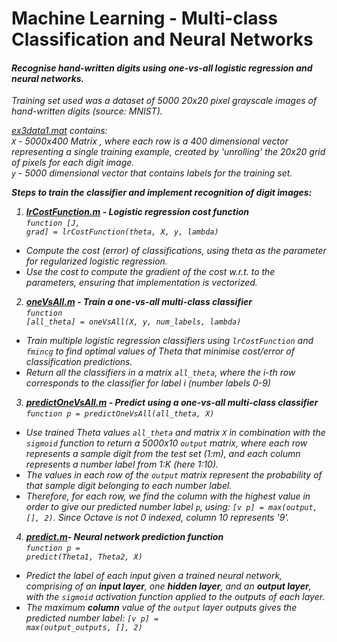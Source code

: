 # Machine Learning - Multi-class Classification and Neural Networks

#### <em>Recognise hand-written digits using one-vs-all logistic regression and neural networks.

Training set used was a dataset of 5000 20x20 pixel grayscale images of hand-written digits (source: MNIST).<br>

[ex3data1.mat](https://github.com/fvarnals/Multi-class-Classification-and-Neural-Networks/blob/master/ex3data1.mat) contains:<br>
<code>X</code> - 5000x400 Matrix , where each row is a 400 dimensional vector representing a single training example, created by 'unrolling' the 20x20 grid of pixels for each digit image.<br>
<code>y</code> - 5000 dimensional vector that contains labels for the training set.

<strong>Steps to train the classifier and implement recognition of digit images:</strong><br>

1) <strong>[lrCostFunction.m](https://github.com/fvarnals/Multi-class-Classification-and-Neural-Networks/blob/master/lrCostFunction.m) -  Logistic regression cost function</strong><br>
<code>function [J, grad] = lrCostFunction(theta, X, y, lambda)</code> 
- Compute the cost (error) of classifications, using theta as the parameter for regularized logistic regression.<br>
- Use the cost to compute the gradient of the cost w.r.t. to the parameters, ensuring that implementation is vectorized.<br>

2) <strong>[oneVsAll.m](https://github.com/fvarnals/Multi-class-Classification-and-Neural-Networks/blob/master/oneVsAll.m) - Train a one-vs-all multi-class classifier</strong><br>
<code>function [all_theta] = oneVsAll(X, y, num_labels, lambda)</code>
- Train multiple logistic regression classifiers using <code>lrCostFunction</code> and <code>fmincg</code> to find optimal values of Theta that minimise cost/error of classification predictions.
- Return all the classifiers in a matrix <code>all_theta</code>, where the i-th row corresponds to the classifier for label i (number labels 0-9)<br>

3) <strong>[predictOneVsAll.m](https://github.com/fvarnals/Multi-class-Classification-and-Neural-Networks/blob/master/predictOneVsAll.m) - Predict using a one-vs-all multi-class classifier</strong><br>
<code>function p = predictOneVsAll(all_theta, X)</code>
- Use trained Theta values <code>all_theta</code> and matrix <code>X</code> in combination with the <code>sigmoid</code> function to return a 5000x10 <code>output</code> matrix, where each row represents a sample digit from the test set (1:m), and each column represents a number label from 1:K (here 1:10).
- The values in each row of the <code>output</code> matrix represent the probability of that sample digit belonging to each number label.
- Therefore, for each row, we find the column with the highest value in order to give our predicted number label <code>p</code>, using: <code>[v p] = max(output, [], 2)</code>. Since Octave is not 0 indexed, column 10 represents '9'.
  
4) <strong>[predict.m](https://github.com/fvarnals/Multi-class-Classification-and-Neural-Networks/blob/master/predict.m)- Neural network prediction function</strong><br>
<code>function p = predict(Theta1, Theta2, X)</code>
- Predict the label of each input given a trained neural network, comprising of an <strong>input layer</strong>, one <strong>hidden layer</strong>, and an <strong>output layer</strong>, with the <code>sigmoid</code> activation function applied to the outputs of each layer.
- The maximum <strong>column</strong> value of the <code>output</code> layer outputs gives the predicted number label: <code>[v p] = max(output_outputs, [], 2)</code>
